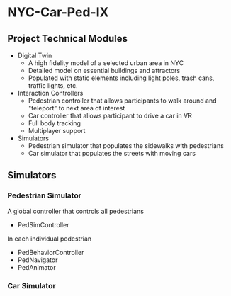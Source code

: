 # NYC-Car-Ped-IX
 
## Project Technical Modules

- Digital Twin
  - A high fidelity model of a selected urban area in NYC
  - Detailed model on essential buildings and attractors
  - Populated with static elements including light poles, trash cans, traffic lights, etc.
- Interaction Controllers
  - Pedestrian controller that allows participants to walk around and "teleport" to next area of interest
  - Car controller that allows participant to drive a car in VR
  - Full body tracking
  - Multiplayer support
- Simulators
  - Pedestrian simulator that populates the sidewalks with pedestrians
  - Car simulator that populates the streets with moving cars

## Simulators

### Pedestrian Simulator

A global controller that controls all pedestrians
- PedSimController

In each individual pedestrian
- PedBehaviorController
- PedNavigator
- PedAnimator

### Car Simulator
